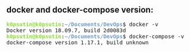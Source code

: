 ## docker and docker-compose version:

<pre><font color="#8AE234"><b>k0psutin@k0psutin</b></font>:<font color="#729FCF"><b>~/Documents/DevOps</b></font>$ docker -v
Docker version 18.09.7, build 2d0083d
<font color="#8AE234"><b>k0psutin@k0psutin</b></font>:<font color="#729FCF"><b>~/Documents/DevOps</b></font>$ docker-compose -v
docker-compose version 1.17.1, build unknown
</pre>
